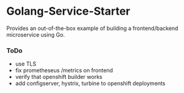 # Golang-Service-Starter

Provides an out-of-the-box example of building a frontend/backend microservice using Go.

### ToDo
* use TLS
* fix prometheseus /metrics on frontend
* verify that openshift builder works
* add configserver, hystrix, turbine to openshift deployments
